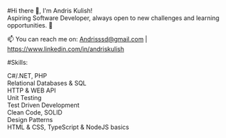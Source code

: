#Hi there 👋, I'm Andris Kulish!  
Aspiring Software Developer, always open to new challenges and learning opportunities. 🚀  
  
📫 You can reach me on: Andrisssd@gmail.com | https://www.linkedin.com/in/andriskulish  
  
#Skills:  
  
C#/.NET, PHP  
Relational Databases & SQL  
HTTP & WEB API  
Unit Testing  
Test Driven Development  
Clean Code, SOLID  
Design Patterns  
HTML & CSS, TypeScript & NodeJS basics  
